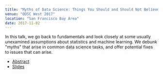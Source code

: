 ```yaml
---
title: "Myths of Data Science: Things You Should and Should Not Believe"
venue: "ODSC West 2017"
location: "San Francisco Bay Area"
date: 2017-11-02
---
```


In this talk, we go back to fundamentals and look closely at some usually unexamined assumptions about statistics and machine learning. We debunk "myths" that arise in common data science tasks, and offer potential fixes to issues that can arise. 

* [Abstract](https://odsc.com/speakers/myths-data-science-practical-issues-can-can-not-ignore-2/)
* [Slides](https://github.com/WinVector/ODSCWest2017/tree/master/MythsOfDataScience)